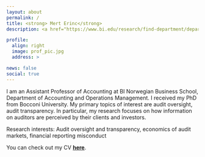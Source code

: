 ```yaml
---
layout: about
permalink: /
title: <strong> Mert Erinc</strong>
description: <a href="https://www.bi.edu/research/find-department/department-of-accounting-auditing-and-business-analytics/">BI Norwegian Business School, Department of Accounting and Operations Management</a>.

profile:
  align: right
  image: prof_pic.jpg
  address: >

news: false
social: true
---
```


I am an Assistant Professor of Accounting at BI Norwegian Business School, Department of Accounting and Operations Management. I received my PhD from Bocconi University. My primary topics of interest are audit oversight, audit transparency. In particular, my research focuses on how information on auditors are perceived by their clients and investors.

Research interests: Audit oversight and transparency, economics of audit markets, financial reporting misconduct

You can check out my CV <a href="assets/pdf/cv_mert.pdf"><strong> here</strong></a>.
